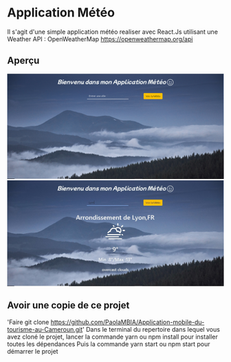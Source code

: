 # Application Météo
Il s'agit d'une simple application météo realiser avec React.Js utilisant une Weather API : OpenWeatherMap https://openweathermap.org/api

## Aperçu

![](src/assets/screen%201.PNG?raw=true "Screen 1") ![](src/assets/screen%202.jpg?raw=true "Screen 2")


## Avoir une copie de ce projet
'Faire git clone https://github.com/PaolaMBIA/Application-mobile-du-tourisme-au-Cameroun.git'
Dans le terminal du repertoire dans lequel vous avez cloné le projet, lancer la commande yarn ou npm install pour installer toutes les dépendances
Puis la commande yarn start ou npm start pour démarrer le projet
